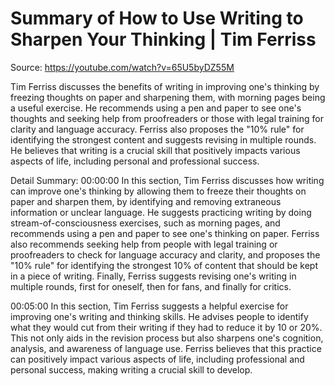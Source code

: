 # Summary of How to Use Writing to Sharpen Your Thinking | Tim Ferriss

Source: https://youtube.com/watch?v=65U5byDZ55M

Tim Ferriss discusses the benefits of writing in improving one's thinking by freezing thoughts on paper and sharpening them, with morning pages being a useful exercise. He recommends using a pen and paper to see one's thoughts and seeking help from proofreaders or those with legal training for clarity and language accuracy. Ferriss also proposes the "10% rule" for identifying the strongest content and suggests revising in multiple rounds. He believes that writing is a crucial skill that positively impacts various aspects of life, including personal and professional success.

Detail Summary: 
00:00:00
In this section, Tim Ferriss discusses how writing can improve one's thinking by allowing them to freeze their thoughts on paper and sharpen them, by identifying and removing extraneous information or unclear language. He suggests practicing writing by doing stream-of-consciousness exercises, such as morning pages, and recommends using a pen and paper to see one's thinking on paper. Ferriss also recommends seeking help from people with legal training or proofreaders to check for language accuracy and clarity, and proposes the "10% rule" for identifying the strongest 10% of content that should be kept in a piece of writing. Finally, Ferriss suggests revising one's writing in multiple rounds, first for oneself, then for fans, and finally for critics.

00:05:00
In this section, Tim Ferriss suggests a helpful exercise for improving one's writing and thinking skills. He advises people to identify what they would cut from their writing if they had to reduce it by 10 or 20%. This not only aids in the revision process but also sharpens one's cognition, analysis, and awareness of language use. Ferriss believes that this practice can positively impact various aspects of life, including professional and personal success, making writing a crucial skill to develop.

